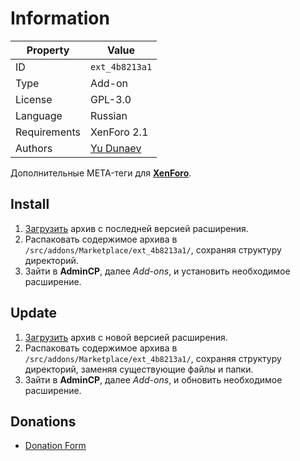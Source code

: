 # Information

| Property     | Value                                              |
| ------------ | -------------------------------------------------- |
| ID           | `ext_4b8213a1`                                     |
| Type         | Add-on                                             |
| License      | GPL-3.0                                            |
| Language     | Russian                                            |
| Requirements | XenForo 2.1                                        |
| Authors      | [Yu Dunaev](mailto:dun43v@gmail.com)               |

Дополнительные META-теги для [**XenForo**](https://xenforo.com).

## Install

1. [Загрузить](https://github.com/marketplace-xenforo/xenforo-ext-metatag/tags) архив с последней версией расширения.
2. Распаковать содержимое архива в `/src/addons/Marketplace/ext_4b8213a1/`, сохраняя структуру директорий.
3. Зайти в **AdminCP**, далее *Add-ons*, и установить необходимое расширение.

## Update

1. [Загрузить](https://github.com/marketplace-xenforo/xenforo-ext-metatag/tags) архив с новой версией расширения.
2. Распаковать содержимое архива в `/src/addons/Marketplace/ext_4b8213a1/`, сохраняя структуру директорий, заменяя существующие файлы и папки.
3. Зайти в **AdminCP**, далее *Add-ons*, и обновить необходимое расширение.

## Donations

- [Donation Form](https://donation-form.github.io/)
